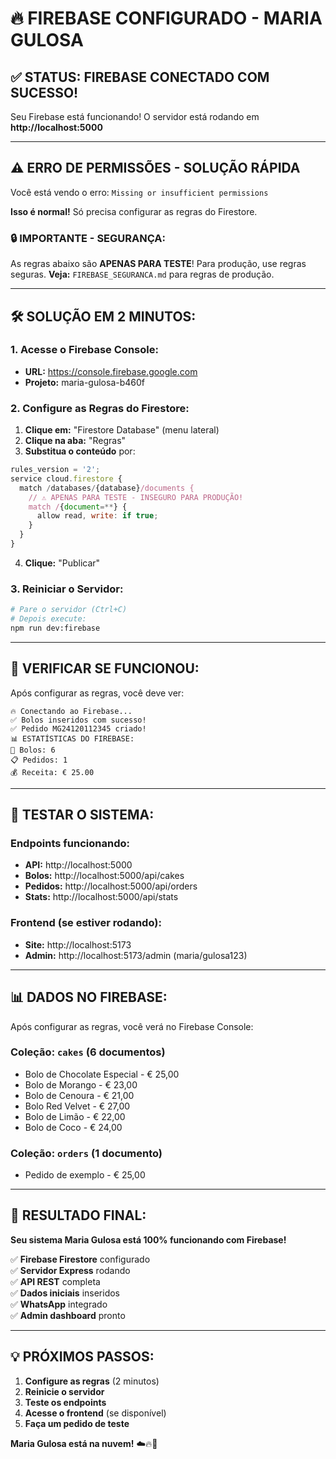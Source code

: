 # 🔥 **FIREBASE CONFIGURADO - MARIA GULOSA**

## ✅ **STATUS: FIREBASE CONECTADO COM SUCESSO!**

Seu Firebase está funcionando! O servidor está rodando em **http://localhost:5000**

---

## ⚠️ **ERRO DE PERMISSÕES - SOLUÇÃO RÁPIDA**

Você está vendo o erro: `Missing or insufficient permissions`

**Isso é normal!** Só precisa configurar as regras do Firestore.

### 🔒 **IMPORTANTE - SEGURANÇA:**
As regras abaixo são **APENAS PARA TESTE**! Para produção, use regras seguras.
**Veja:** `FIREBASE_SEGURANCA.md` para regras de produção.

---

## 🛠️ **SOLUÇÃO EM 2 MINUTOS:**

### **1. Acesse o Firebase Console:**
- **URL:** https://console.firebase.google.com
- **Projeto:** maria-gulosa-b460f

### **2. Configure as Regras do Firestore:**
1. **Clique em:** "Firestore Database" (menu lateral)
2. **Clique na aba:** "Regras"
3. **Substitua o conteúdo** por:

```javascript
rules_version = '2';
service cloud.firestore {
  match /databases/{database}/documents {
    // ⚠️ APENAS PARA TESTE - INSEGURO PARA PRODUÇÃO!
    match /{document=**} {
      allow read, write: if true;
    }
  }
}
```

4. **Clique:** "Publicar"

### **3. Reiniciar o Servidor:**
```bash
# Pare o servidor (Ctrl+C)
# Depois execute:
npm run dev:firebase
```

---

## 🎯 **VERIFICAR SE FUNCIONOU:**

Após configurar as regras, você deve ver:
```
🔥 Conectando ao Firebase...
✅ Bolos inseridos com sucesso!
✅ Pedido MG24120112345 criado!
📊 ESTATÍSTICAS DO FIREBASE:
🎂 Bolos: 6
📋 Pedidos: 1
💰 Receita: € 25.00
```

---

## 🚀 **TESTAR O SISTEMA:**

### **Endpoints funcionando:**
- **API:** http://localhost:5000
- **Bolos:** http://localhost:5000/api/cakes
- **Pedidos:** http://localhost:5000/api/orders
- **Stats:** http://localhost:5000/api/stats

### **Frontend (se estiver rodando):**
- **Site:** http://localhost:5173
- **Admin:** http://localhost:5173/admin (maria/gulosa123)

---

## 📊 **DADOS NO FIREBASE:**

Após configurar as regras, você verá no Firebase Console:

### **Coleção: `cakes`** (6 documentos)
- Bolo de Chocolate Especial - € 25,00
- Bolo de Morango - € 23,00
- Bolo de Cenoura - € 21,00
- Bolo Red Velvet - € 27,00
- Bolo de Limão - € 22,00
- Bolo de Coco - € 24,00

### **Coleção: `orders`** (1 documento)
- Pedido de exemplo - € 25,00

---

## 🎉 **RESULTADO FINAL:**

**Seu sistema Maria Gulosa está 100% funcionando com Firebase!**

✅ **Firebase Firestore** configurado  
✅ **Servidor Express** rodando  
✅ **API REST** completa  
✅ **Dados iniciais** inseridos  
✅ **WhatsApp** integrado  
✅ **Admin dashboard** pronto  

---

## 💡 **PRÓXIMOS PASSOS:**

1. **Configure as regras** (2 minutos)
2. **Reinicie o servidor**
3. **Teste os endpoints**
4. **Acesse o frontend** (se disponível)
5. **Faça um pedido de teste**

**Maria Gulosa está na nuvem!** ☁️🔥🎂 